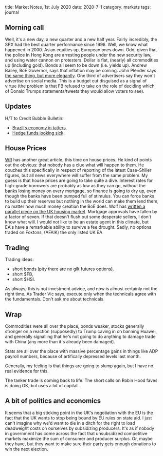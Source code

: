 title: Market Notes, 1st July 2020
date: 2020-7-1
category: markets
tags: journal

## Morning call

Well, it's a new day, a new quarter and a new half year. 
Fairly incredibly, the SPX had the best quarter performance since 1998. 
Well, we know what happened in 2000.
Asian equities up, European ones down.
Odd, given that the police in Hong Kong are arresting people under the new security law, 
and using water cannon on protesters.
Dollar is flat, (nearly) all commodities up (including gold). 
Bonds all seem to be down (i.e. yields up).
Andrew Bailey, BoE Governor, says that inflation may be coming.
John Plender says [the same thing, but more elegantly](https://www.ft.com/content/2c4655ac-e740-495b-a3cf-6df278f129b9).
One third of advertisers say they won't advertise on social media.
This is a budget cut disguised as a signal of virtue (the problem is that FB refused to take on the role of deciding which of Donald Trumps statements/tweets they would allow voters to see).

## Updates

H/T to Credit Bubble Bulletin:

* [Brazil's economy in tatters](https://www.reuters.com/article/us-brazil-economy-deficit/brazils-debt-and-deficit-hit-record-highs-in-may-outlook-darkens-idUSKBN24124U).
* [Hedge funds looking sick](https://www.bloomberg.com/news/articles/2020-06-30/quarterly-hedge-fund-liquidations-surge-to-highest-since-2015?srnd=markets-vp&sref=eo0IIyEe).

## House Prices

[WR](https://wolfstreet.com/2020/06/30/there-sures-a-lot-of-brain-dead-misreporting-about-the-case-shiller-home-price-index-this-morning/) has another great article, this time on house prices.
He kind of points out the obvious: that nobody has a clue what will happen to them.
He couches this specifically in respect of reporting of the latest Case-Shiller figures, 
but all news everywhere will suffer from the same problem.
My guess is that house prices are going to take quite a dive.
Interest rates for high-grade borrowers are probably as low as they can go,
without the banks losing money on every mortgage,
so finance is going to dry up,
even though the banks have been pumped full of stimulus.
You can force banks to build up their reserves but nothing in the world can make them lend them,
no matter how much money creation the BoE does.
Wolf has [written a parallel piece on the UK housing market](https://wolfstreet.com/2020/07/01/waiting-for-pent-up-demand-uk-house-prices-in-june-fall-for-first-time-since-2012-mortgage-approvals-slump-to-record-low-despite-partial-reopening/).
Mortgage approvals have fallen by a factor of seven. If that doesn't flush out some desperate sellers, I don't know what will. I would not like to be an estate agent in this climate, but EA's have a remarkable ability to survive a fee drought. Sadly, no options traded on Foxtons, (AFAIK) the only listed UK EA.

## Trading
Trading ideas: 

* short bonds (pity there are no gilt futures options),
* short $FB,
* short $HSI.

As always, this is not investment advice, and now is almost certainly not the right time.
As Trader Vic says, execute only when the technicals agree with the fundamentals.
Don't ask me about technicals.

## Wrap

Commodities were all over the place, bonds weaker, stocks generally stronger on a reaction (supposedly) to Trump caving in on banning Huawei, and generally signalling that he's not going to do anything to damage trade with China (any more than it's already been damaged).

Stats are all over the place with massive percentage gains in things like ADP payroll numbers, because of artifically depressed levels last month. 

Generally, my feeling is that things are going to slump again, but I have no real evidence for this.

The tanker trade is coming back to life. The short calls on Robin Hood faves is doing OK, but uses a lot of capital.

## A bit of politics and economics

It seems that a big sticking point in the UK's negotiation with the EU is the fact that the UK wants to stop being bound by EU rules on state aid.
I just can't imagine why we'd want to die in a ditch for the right to load deadweight costs on ourselves by subsidizing producers.
It's as if nobody in government has come across the fact that unsubsidized competitive markets maximize the sum of consumer and producer surplus.
Or, maybe they have, but they want to make sure their party gets enough donations to win the next election.

